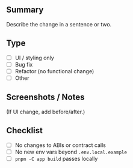 ## Summary
Describe the change in a sentence or two.

## Type
- [ ] UI / styling only
- [ ] Bug fix
- [ ] Refactor (no functional change)
- [ ] Other

## Screenshots / Notes
(If UI change, add before/after.)

## Checklist
- [ ] No changes to ABIs or contract calls
- [ ] No new env vars beyond `.env.local.example`
- [ ] `pnpm -C app build` passes locally
